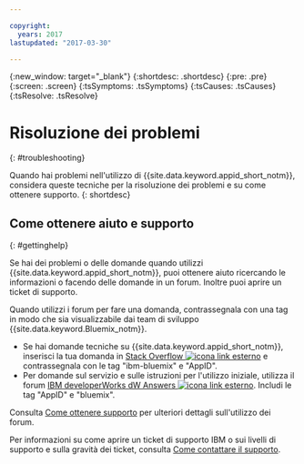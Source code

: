 ```yaml
---

copyright:
  years: 2017
lastupdated: "2017-03-30"

---
```

{:new_window: target="_blank"}
{:shortdesc: .shortdesc}
{:pre: .pre}
{:screen: .screen}
{:tsSymptoms: .tsSymptoms}
{:tsCauses: .tsCauses}
{:tsResolve: .tsResolve}

# Risoluzione dei problemi
{: #troubleshooting}

Quando hai problemi nell'utilizzo di {{site.data.keyword.appid_short_notm}}, considera queste tecniche per la risoluzione dei problemi e su come ottenere supporto.
{: shortdesc}


## Come ottenere aiuto e supporto
{: #gettinghelp}

Se hai dei problemi o delle domande quando utilizzi {{site.data.keyword.appid_short_notm}}, puoi ottenere aiuto ricercando le informazioni o facendo delle domande in un forum. Inoltre puoi aprire un ticket di supporto.

Quando utilizzi i forum per fare una domanda, contrassegnala con una tag in modo che sia visualizzabile dai team di sviluppo {{site.data.keyword.Bluemix_notm}}.

* Se hai domande tecniche su {{site.data.keyword.appid_short_notm}}, inserisci la tua domanda in <a href="http://stackoverflow.com/search?q=appid+ibm-bluemix" target="_blank">Stack Overflow <img src="../../icons/launch-glyph.svg" alt="icona link esterno"></a> e contrassegnala con le tag "ibm-bluemix" e "AppID".
* Per domande sul servizio e sulle istruzioni per l'utilizzo iniziale, utilizza il forum <a href="https://developer.ibm.com/answers/search.html?f=&type=question&redirect=search%2Fsearch&sort=relevance&q=AppID%20%2B[bluemix]" target="_blank">IBM developerWorks dW Answers <img src="../../icons/launch-glyph.svg" alt="icona link esterno"></a>. Includi le tag "AppID" e "bluemix".

Consulta [Come ottenere supporto](/docs/support/index.html#getting-help) per ulteriori dettagli sull'utilizzo dei forum.

Per informazioni su come aprire un ticket di supporto IBM o sui livelli di supporto e sulla gravità dei ticket, consulta [Come contattare il supporto](/docs/support/index.html#contacting-support).
